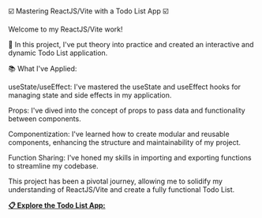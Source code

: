 ☑️ Mastering ReactJS/Vite with a Todo List App ☑️

Welcome to my ReactJS/Vite work! 

🚀 In this project, I've put theory into practice and created an interactive and dynamic Todo List application.

📚 What I've Applied:

useState/useEffect: I've mastered the useState and useEffect hooks for managing state and side effects in my application.

Props: I've dived into the concept of props to pass data and functionality between components.

Componentization: I've learned how to create modular and reusable components, enhancing the structure and maintainability of my project.

Function Sharing: I've honed my skills in importing and exporting functions to streamline my codebase.

This project has been a pivotal journey, allowing me to solidify my understanding of ReactJS/Vite and create a fully functional Todo List.

[**📋 Explore the Todo List App:**](https://gustavo19972023.github.io/todolist/) 
